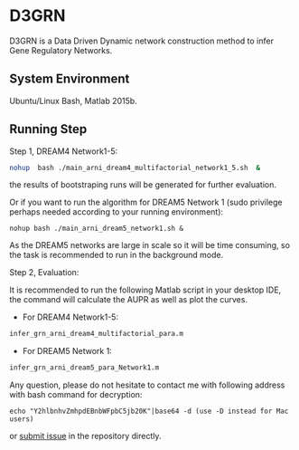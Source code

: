 # D3GRN

D3GRN is a  Data Driven Dynamic network construction method to infer Gene Regulatory Networks.

## System Environment
Ubuntu/Linux Bash, Matlab 2015b.

## Running Step

Step 1,  DREAM4  Network1-5:

```bash
nohup  bash ./main_arni_dream4_multifactorial_network1_5.sh  &
```

the results of bootstraping runs will be generated for  further evaluation.   

Or if you want to run the algorithm for  DREAM5 Network 1 (sudo privilege perhaps needed according to your running environment):

```{bash}
nohup bash ./main_arni_dream5_network1.sh &
```

As the DREAM5 networks are large in scale so it will be time consuming,  so the task is  recommended to run in the background mode. 

Step 2,  Evaluation:

It is recommended to run the following Matlab script in  your desktop IDE, the command will calculate the AUPR as well as plot the curves.

- For  DREAM4  Network1-5:

```bash
infer_grn_arni_dream4_multifactorial_para.m
```

- For DREAM5 Network 1:

```bash
infer_grn_arni_dream5_para_Network1.m
```

Any question, please do not hesitate to  contact me with following address with bash command for decryption:

```{bash} 
echo "Y2hlbnhvZmhpdEBnbWFpbC5jb20K"|base64 -d (use -D instead for Mac users)
```
or [submit issue](https://github.com/chenxofhit/d3grn/issues) in the repository directly.